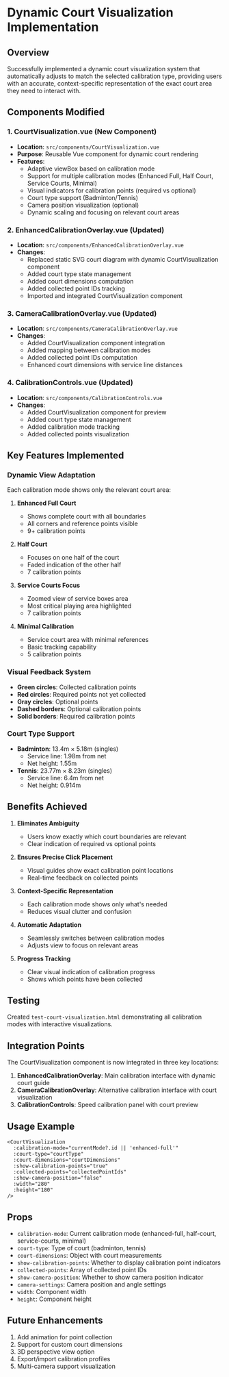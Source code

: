 # Dynamic Court Visualization Implementation

## Overview

Successfully implemented a dynamic court visualization system that automatically adjusts to match the selected calibration type, providing users with an accurate, context-specific representation of the exact court area they need to interact with.

## Components Modified

### 1. **CourtVisualization.vue** (New Component)

- **Location**: `src/components/CourtVisualization.vue`
- **Purpose**: Reusable Vue component for dynamic court rendering
- **Features**:
  - Adaptive viewBox based on calibration mode
  - Support for multiple calibration modes (Enhanced Full, Half Court, Service Courts, Minimal)
  - Visual indicators for calibration points (required vs optional)
  - Court type support (Badminton/Tennis)
  - Camera position visualization (optional)
  - Dynamic scaling and focusing on relevant court areas

### 2. **EnhancedCalibrationOverlay.vue** (Updated)

- **Location**: `src/components/EnhancedCalibrationOverlay.vue`
- **Changes**:
  - Replaced static SVG court diagram with dynamic CourtVisualization component
  - Added court type state management
  - Added court dimensions computation
  - Added collected point IDs tracking
  - Imported and integrated CourtVisualization component

### 3. **CameraCalibrationOverlay.vue** (Updated)

- **Location**: `src/components/CameraCalibrationOverlay.vue`
- **Changes**:
  - Added CourtVisualization component integration
  - Added mapping between calibration modes
  - Added collected point IDs computation
  - Enhanced court dimensions with service line distances

### 4. **CalibrationControls.vue** (Updated)

- **Location**: `src/components/CalibrationControls.vue`
- **Changes**:
  - Added CourtVisualization component for preview
  - Added court type state management
  - Added calibration mode tracking
  - Added collected points visualization

## Key Features Implemented

### Dynamic View Adaptation

Each calibration mode shows only the relevant court area:

1. **Enhanced Full Court**

   - Shows complete court with all boundaries
   - All corners and reference points visible
   - 9+ calibration points

2. **Half Court**

   - Focuses on one half of the court
   - Faded indication of the other half
   - 7 calibration points

3. **Service Courts Focus**

   - Zoomed view of service boxes area
   - Most critical playing area highlighted
   - 7 calibration points

4. **Minimal Calibration**
   - Service court area with minimal references
   - Basic tracking capability
   - 5 calibration points

### Visual Feedback System

- **Green circles**: Collected calibration points
- **Red circles**: Required points not yet collected
- **Gray circles**: Optional points
- **Dashed borders**: Optional calibration points
- **Solid borders**: Required calibration points

### Court Type Support

- **Badminton**: 13.4m × 5.18m (singles)
  - Service line: 1.98m from net
  - Net height: 1.55m
- **Tennis**: 23.77m × 8.23m (singles)
  - Service line: 6.4m from net
  - Net height: 0.914m

## Benefits Achieved

1. **Eliminates Ambiguity**

   - Users know exactly which court boundaries are relevant
   - Clear indication of required vs optional points

2. **Ensures Precise Click Placement**

   - Visual guides show exact calibration point locations
   - Real-time feedback on collected points

3. **Context-Specific Representation**

   - Each calibration mode shows only what's needed
   - Reduces visual clutter and confusion

4. **Automatic Adaptation**

   - Seamlessly switches between calibration modes
   - Adjusts view to focus on relevant areas

5. **Progress Tracking**
   - Clear visual indication of calibration progress
   - Shows which points have been collected

## Testing

Created `test-court-visualization.html` demonstrating all calibration modes with interactive visualizations.

## Integration Points

The CourtVisualization component is now integrated in three key locations:

1. **EnhancedCalibrationOverlay**: Main calibration interface with dynamic court guide
2. **CameraCalibrationOverlay**: Alternative calibration interface with court visualization
3. **CalibrationControls**: Speed calibration panel with court preview

## Usage Example

```vue
<CourtVisualization
  :calibration-mode="currentMode?.id || 'enhanced-full'"
  :court-type="courtType"
  :court-dimensions="courtDimensions"
  :show-calibration-points="true"
  :collected-points="collectedPointIds"
  :show-camera-position="false"
  :width="280"
  :height="180"
/>
```

## Props

- `calibration-mode`: Current calibration mode (enhanced-full, half-court, service-courts, minimal)
- `court-type`: Type of court (badminton, tennis)
- `court-dimensions`: Object with court measurements
- `show-calibration-points`: Whether to display calibration point indicators
- `collected-points`: Array of collected point IDs
- `show-camera-position`: Whether to show camera position indicator
- `camera-settings`: Camera position and angle settings
- `width`: Component width
- `height`: Component height

## Future Enhancements

1. Add animation for point collection
2. Support for custom court dimensions
3. 3D perspective view option
4. Export/import calibration profiles
5. Multi-camera support visualization

